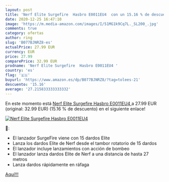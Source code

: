 ```yaml
---
layout: post
title: 'Nerf Elite Surgefire  Hasbro E0011EU4  con un 15.16 % de descuento'
date: 2020-12-25 16:47:10
image: 'https://m.media-amazon.com/images/I/51MG1k9Cq7L._SL200_.jpg'
comments: true
category: ofertas
author: ring
slug: 'B077BJNRZ8-es'
actualPrice: 27.99 EUR
currency: EUR
price: 27.99
comparePrice: 32.99 EUR
prodname: 'Nerf Elite Surgefire  Hasbro E0011EU4 '
country: 'es'
flag: '🇪🇸'
buyurl: 'https://www.amazon.es/dp/B077BJNRZ8/?tag=tolees-21'
descuento: '15.16'
average: '27.215833333333332'
---
```


En este momento está [Nerf Elite Surgefire  Hasbro E0011EU4 ](https://www.amazon.es/dp/B077BJNRZ8/?tag=tolees-21) a 27.99 EUR (original: 32.99 EUR) (15.16 %  de descuento) en el siguiente enlace!

[![Nerf Elite Surgefire  Hasbro E0011EU4 ](https://m.media-amazon.com/images/I/51MG1k9Cq7L._SL200_.jpg)](https://www.amazon.es/dp/B077BJNRZ8/?tag=tolees-21)

🔎:

- El lanzador SurgeFire viene con 15 dardos Elite
- Lanza los dardos Elite de Nerf desde el tambor rotatorio de 15 dardos
- El lanzador incluye lanzamientos con acción de bombeo
- El lanzador lanza dardos Elite de Nerf a una distancia de hasta 27 metros
- Lanza dardos rápidamente en ráfaga

[Aquí!!!](https://www.amazon.es/dp/B077BJNRZ8/?tag=tolees-21)
